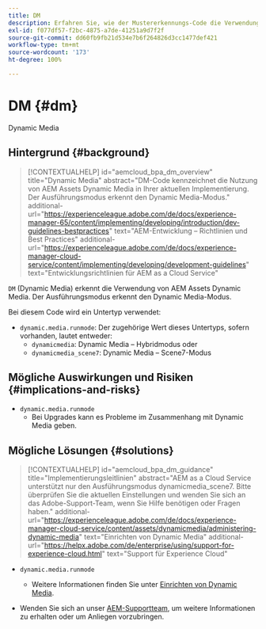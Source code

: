 ```yaml
---
title: DM
description: Erfahren Sie, wie der Mustererkennungs-Code die Verwendung von AEM Assets – Dynamic Media identifiziert.
exl-id: f077df57-f2bc-4875-a7de-41251a9d7f2f
source-git-commit: dd60fb9fb21d534e7b6f264826d3cc1477def421
workflow-type: tm+mt
source-wordcount: '173'
ht-degree: 100%

---
```


# DM {#dm}

Dynamic Media

## Hintergrund {#background}

>[!CONTEXTUALHELP]
>id="aemcloud_bpa_dm_overview"
>title="Dynamic Media"
>abstract="DM-Code kennzeichnet die Nutzung von AEM Assets Dynamic Media in Ihrer aktuellen Implementierung. Der Ausführungsmodus erkennt den Dynamic Media-Modus."
>additional-url="https://experienceleague.adobe.com/de/docs/experience-manager-65/content/implementing/developing/introduction/dev-guidelines-bestpractices" text="AEM-Entwicklung – Richtlinien und Best Practices"
>additional-url="https://experienceleague.adobe.com/de/docs/experience-manager-cloud-service/content/implementing/developing/development-guidelines" text="Entwicklungsrichtlinien für AEM as a Cloud Service"

`DM` (Dynamic Media) erkennt die Verwendung von AEM Assets Dynamic Media. Der Ausführungsmodus erkennt den Dynamic Media-Modus.

Bei diesem Code wird ein Untertyp verwendet:

* `dynamic.media.runmode`: Der zugehörige Wert dieses Untertyps, sofern vorhanden, lautet entweder:
   * `dynamicmedia`: Dynamic Media – Hybridmodus oder
   * `dynamicmedia_scene7`: Dynamic Media – Scene7-Modus

## Mögliche Auswirkungen und Risiken {#implications-and-risks}

* `dynamic.media.runmode`
   * Bei Upgrades kann es Probleme im Zusammenhang mit Dynamic Media geben.

## Mögliche Lösungen {#solutions}

>[!CONTEXTUALHELP]
>id="aemcloud_bpa_dm_guidance"
>title="Implementierungsleitlinien"
>abstract="AEM as a Cloud Service unterstützt nur den Ausführungsmodus dynamicmedia_scene7. Bitte überprüfen Sie die aktuellen Einstellungen und wenden Sie sich an das Adobe-Support-Team, wenn Sie Hilfe benötigen oder Fragen haben."
>additional-url="https://experienceleague.adobe.com/de/docs/experience-manager-cloud-service/content/assets/dynamicmedia/administering-dynamic-media" text="Einrichten von Dynamic Media"
>additional-url="https://helpx.adobe.com/de/enterprise/using/support-for-experience-cloud.html" text="Support für Experience Cloud"


* `dynamic.media.runmode`
   * Weitere Informationen finden Sie unter [Einrichten von Dynamic Media](https://experienceleague.adobe.com/de/docs/experience-manager-cloud-service/content/assets/dynamicmedia/administering-dynamic-media).

* Wenden Sie sich an unser [AEM-Supportteam](https://helpx.adobe.com/de/enterprise/using/support-for-experience-cloud.html), um weitere Informationen zu erhalten oder um Anliegen vorzubringen.
